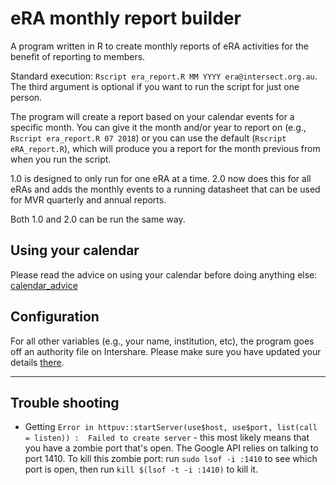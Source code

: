 # eRA monthly report builder

A program written in R to create monthly reports of eRA activities for the benefit of reporting to members. 

Standard execution: `Rscript era_report.R MM YYYY era@intersect.org.au`. The third argument is optional if you want to run the script for just one person. 

The program will create a report based on your calendar events for a specific month. You can give it the month and/or year to report on (e.g., `Rscript era_report.R 07 2018`) or you can use the default (`Rscript eRA_report.R`), which will produce you a report for the month previous from when you run the script.

1.0 is designed to only run for one eRA at a time. 2.0 now does this for all eRAs and adds the monthly events to a running datasheet that can be used for MVR quarterly and annual reports. 

Both 1.0 and 2.0 can be run the same way. 


## Using your calendar
Please read the advice on using your calendar before doing anything else: [calendar_advice](https://github.com/paddytobias/era_report/blob/master/calendar_advice.md)

## Configuration
For all other variables (e.g., your name, institution, etc), the program goes off an authority file on Intershare. Please make sure you have updated your details [there](https://docs.google.com/spreadsheets/d/1G2YadcphdT1xkf6VJLiF-zvaLYd3a113avNJCMsB930/edit?usp=sharing).


---

## Trouble shooting
* Getting ```Error in httpuv::startServer(use$host, use$port, list(call = listen)) : 
Failed to create server``` - this most likely means that you have a zombie port that's open. The Google API relies on talking to port 1410. To kill this zombie port: run `sudo lsof -i :1410` to see which port is open, then run `kill $(lsof -t -i :1410)` to kill it. 
